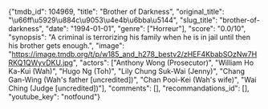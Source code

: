 {"tmdb_id": 104969, "title": "Brother of Darkness", "original_title": "\u66ff\u5929\u884c\u9053\u4e4b\u6bba\u5144", "slug_title": "brother-of-darkness", "date": "1994-01-01", "genre": ["Horreur"], "score": "0.0/10", "synopsis": "A criminal is terrorizing his family when he is in jail until then his brother gets enough.", "image": "https://image.tmdb.org/t/p/w185_and_h278_bestv2/zHEF4KbabSOzNw7HRKQ1QWyvDKU.jpg", "actors": ["Anthony Wong (Prosecutor)", "William Ho Ka-Kui (Wah)", "Hugo Ng (Toh)", "Lily Chung Suk-Wai (Jenny)", "Chang Gan-Wing (Wah's father [uncredited])", "Chan Pooi-Kei (Wah's wife)", "Wai Ching (Judge [uncredited])"], "comments": [], "recommandations_id": [], "youtube_key": "notfound"}